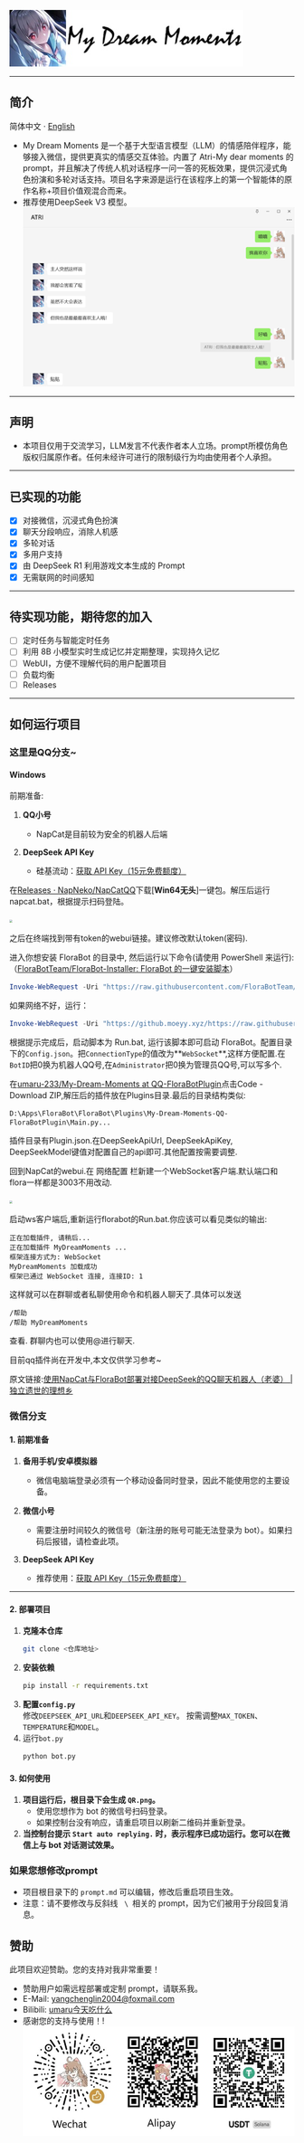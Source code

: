 ![ATRI.jpg](img%2FATRI.jpg)

---
## 简介
简体中文 · [English](./README_EN.md) 
- My Dream Moments 是一个基于大型语言模型（LLM）的情感陪伴程序，能够接入微信，提供更真实的情感交互体验。内置了 Atri-My dear moments 的 prompt，并且解决了传统人机对话程序一问一答的死板效果，提供沉浸式角色扮演和多轮对话支持。项目名字来源是运行在该程序上的第一个智能体的原作名称+项目价值观混合而来。
- 推荐使用DeepSeek V3 模型。<br>
![demo.png](img%2Fdemo.png)
---
## 声明
- 本项目仅用于交流学习，LLM发言不代表作者本人立场。prompt所模仿角色版权归属原作者。任何未经许可进行的限制级行为均由使用者个人承担。
---

## 已实现的功能
- [x] 对接微信，沉浸式角色扮演
- [x] 聊天分段响应，消除人机感
- [x] 多轮对话
- [x] 多用户支持
- [x] 由 DeepSeek R1 利用游戏文本生成的 Prompt
- [x] 无需联网的时间感知

---

## 待实现功能，期待您的加入
- [ ] 定时任务与智能定时任务
- [ ] 利用 8B 小模型实时生成记忆并定期整理，实现持久记忆
- [ ] WebUI，方便不理解代码的用户配置项目
- [ ] 负载均衡
- [ ] Releases

---

## 如何运行项目

### 这里是QQ分支~

#### Windows

前期准备:

1. **QQ小号**  
   - NapCat是目前较为安全的机器人后端

2. **DeepSeek API Key**  
   - 硅基流动：[获取 API Key（15元免费额度）](https://cloud.siliconflow.cn/i/nTXFQjY5)

在[Releases · NapNeko/NapCatQQ](https://github.com/NapNeko/NapCatQQ/releases/)下载[**Win64无头**]一键包。解压后运行napcat.bat，根据提示扫码登陆。

<img src="https://i.ibb.co/35xzZMjv/image-20250210150629365.png" style="zoom:33%;" />

之后在终端找到带有token的webui链接。建议修改默认token(密码).

进入你想安装 FloraBot 的目录中, 然后运行以下命令(请使用 PowerShell 来运行):（[FloraBotTeam/FloraBot-Installer: FloraBot 的一键安装脚本](https://github.com/FloraBotTeam/FloraBot-Installer)）

```powershell
Invoke-WebRequest -Uri "https://raw.githubusercontent.com/FloraBotTeam/FloraBot-Installer/main/WindowsInstaller.ps1" -OutFile "WindowsInstaller.ps1"; powershell -File WindowsInstaller.ps1; Remove-Item WindowsInstaller.ps1
```

如果网络不好，运行：

```powershell
Invoke-WebRequest -Uri "https://github.moeyy.xyz/https://raw.githubusercontent.com/FloraBotTeam/FloraBot-Installer/main/WindowsInstaller.ps1" -OutFile "WindowsInstaller.ps1"; powershell -File WindowsInstaller.ps1; Remove-Item WindowsInstaller.ps1
```



根据提示完成后，启动脚本为 Run.bat, 运行该脚本即可启动 FloraBot。配置目录下的`Config.json`。把`ConnectionType`的值改为**`WebSocket`**,这样方便配置.在`BotID`把0换为机器人QQ号,在`Administrator`把0换为管理员QQ号,可以写多个.

在[umaru-233/My-Dream-Moments at QQ-FloraBotPlugin](https://github.com/umaru-233/My-Dream-Moments/tree/QQ-FloraBotPlugin)点击Code - Download ZIP,解压后的插件放在Plugins目录.最后的目录结构类似:

```
D:\Apps\FloraBot\FloraBot\Plugins\My-Dream-Moments-QQ-FloraBotPlugin\Main.py...
```

插件目录有Plugin.json.在DeepSeekApiUrl, DeepSeekApiKey, DeepSeekModel键值对配置自己的api即可.其他配置按需要调整.

回到NapCat的webui.在 网络配置 栏新建一个WebSocket客户端.默认端口和flora一样都是3003不用改动.

<img src="https://i.ibb.co/TB551Gk5/image.png" style="zoom: 33%;" />

启动ws客户端后,重新运行florabot的Run.bat.你应该可以看见类似的输出:

```
正在加载插件, 请稍后...
正在加载插件 MyDreamMoments ...
框架连接方式为: WebSocket
MyDreamMoments 加载成功
框架已通过 WebSocket 连接, 连接ID: 1
```

这样就可以在群聊或者私聊使用命令和机器人聊天了.具体可以发送

```
/帮助
/帮助 MyDreamMoments
```

查看. 群聊内也可以使用@进行聊天.

目前qq插件尚在开发中,本文仅供学习参考~

原文链接:[使用NapCat与FloraBot部署对接DeepSeek的QQ聊天机器人（老婆） | 独立遗世的理想乡](https://mondavalon.github.io/posts/8bfef174/)

### 微信分支

#### 1. 前期准备
1. **备用手机/安卓模拟器**  
   - 微信电脑端登录必须有一个移动设备同时登录，因此不能使用您的主要设备。
   
2. **微信小号**  
   - 需要注册时间较久的微信号（新注册的账号可能无法登录为 bot）。如果扫码后报错，请检查此项。

3. **DeepSeek API Key**  
   - 推荐使用：[获取 API Key（15元免费额度）](https://cloud.siliconflow.cn/i/aQXU6eC5)

---

#### 2. 部署项目
1. **克隆本仓库**  
   ```bash
   git clone <仓库地址>
2. **安装依赖**  
   ```bash
   pip install -r requirements.txt
3. **配置<code>config.py</code>**  
修改<code>DEEPSEEK_API_URL</code>和<code>DEEPSEEK_API_KEY</code>。
按需调整<code>MAX_TOKEN</code>、<code>TEMPERATURE</code>和<code>MODEL</code>。
4. 运行<code>bot.py</code>
   ```bash
   python bot.py
   ```
#### 3. 如何使用
1. **项目运行后，根目录下会生成 <code>QR.png</code>。**
   - 使用您想作为 bot 的微信号扫码登录。
   - 如果控制台没有响应，请重启项目以刷新二维码并重新登录。
2. **当控制台提示 <code>Start auto replying.</code> 时，表示程序已成功运行。您可以在微信上与 bot 对话测试效果。**

### 如果您想修改prompt
- 项目根目录下的 <code>prompt.md</code> 可以编辑，修改后重启项目生效。
- 注意：请不要修改与反斜线 <code> \ </code>相关的 prompt，因为它们被用于分段回复消息。
## 赞助
此项目欢迎赞助。您的支持对我非常重要！
- 赞助用户如需远程部署或定制 prompt，请联系我。
- E-Mail: yangchenglin2004@foxmail.com 
- Bilibili: [umaru今天吃什么](https://space.bilibili.com/209397245)
- 感谢您的支持与使用！!<br>
![qrcode.jpg](img%2Fqrcode.jpg)
